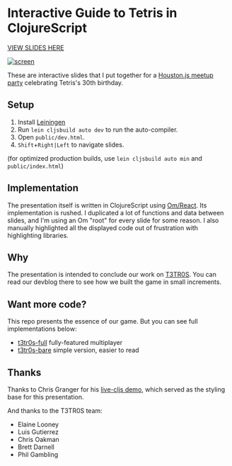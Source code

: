 # Interactive Guide to Tetris in ClojureScript

[VIEW SLIDES HERE](http://shaunlebron.github.io/t3tr0s-slides)

[![screen](http://zippy.gfycat.com/QueasyOilyHarvestmen.gif)](http://shaunlebron.github.io/t3tr0s-slides)

These are interactive slides that I put together for a [Houston.js meetup
party](http://www.meetup.com/houston-js/events/198371042/) celebrating Tetris's
30th birthday.

## Setup

1. Install [Leiningen](http://leiningen.org)
1. Run `lein cljsbuild auto dev` to run the auto-compiler.
1. Open `public/dev.html`.
1. `Shift`+`Right|Left` to navigate slides.

(for optimized production builds, use `lein cljsbuild auto min` and `public/index.html`)

## Implementation

The presentation itself is written in ClojureScript using
[Om/React](https://github.com/swannodette/om).  Its implementation is rushed.
I duplicated a lot of functions and data between slides, and I'm using an Om
"root" for every slide for some reason.  I also manually highlighted all the
displayed code out of frustration with highlighting libraries.

## Why

The presentation is intended to conclude our work on
[T3TR0S](https://github.com/imalooney/t3tr0s).  You can read our devblog there
to see how we built the game in small increments.

## Want more code?

This repo presents the essence of our game.  But you can see full
implementations below:

- [t3tr0s-full](http://github.com/imalooney/t3tr0s) fully-featured multiplayer
- [t3tr0s-bare](http://github.com/shaunlebron/t3tr0s-bare) simple version, easier to read

## Thanks

Thanks to Chris Granger for his [live-cljs
demo](https://github.com/ibdknox/live-cljs), which served as the styling base
for this presentation.

And thanks to the T3TR0S team:

- Elaine Looney
- Luis Gutierrez
- Chris Oakman
- Brett Darnell
- Phil Gambling

